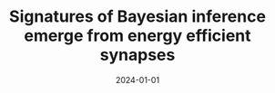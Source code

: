 ---
title: "Signatures of Bayesian inference emerge from energy efficient synapses"
collection: publications
category: manuscripts
permalink: /publication/2024-01-01-signatures
excerpt: 'This paper demonstrates how Bayesian inference emerges naturally from energy efficient synapses.'
date: 2024-01-01
venue: 'ELife'
citation: 'Malkin J, O&apos;Donnell C, Houghton C, Aitchison L. (2024). &quot;Signatures of Bayesian inference emerge from energy efficient synapses.&quot; <i>ELife</i>.'
--- 